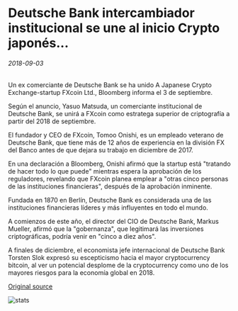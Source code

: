 # Deutsche Bank intercambiador institucional se une al inicio Crypto japonés...

###### 2018-09-03

Un ex comerciante de Deutsche Bank se ha unido A Japanese Crypto Exchange-startup FXcoin Ltd., Bloomberg informa el 3 de septiembre.

Según el anuncio, Yasuo Matsuda, un comerciante institucional de Deutsche Bank, se unirá a FXcoin como estratega superior de criptografía a partir del 2018 de septiembre.

El fundador y CEO de FXcoin, Tomoo Onishi, es un empleado veterano de Deutsche Bank, que tiene más de 12 años de experiencia en la división FX del Banco antes de que dejara su trabajo en diciembre de 2017.

En una declaración a Bloomberg, Onishi afirmó que la startup está "tratando de hacer todo lo que puede" mientras espera la aprobación de los reguladores, revelando que FXcoin planea emplear a "otras cinco personas de las instituciones financieras", después de la aprobación inminente.

Fundada en 1870 en Berlín, Deutsche Bank es considerada una de las instituciones financieras líderes y más influyentes en todo el mundo.

A comienzos de este año, el director del CIO de Deutsche Bank, Markus Mueller, afirmó que la "gobernanza", que legitimará las inversiones criptográficas, podría venir en "cinco a diez años".

A finales de diciembre, el economista jefe internacional de Deutsche Bank Torsten Slok expresó su escepticismo hacia el mayor cryptocurrency bitcoin, al ver un potencial desplome de la cryptocurrency como uno de los mayores riesgos para la economía global en 2018.

[Original source](https://cointelegraph.com/news/deutsche-bank-institutional-trader-joins-japanese-crypto-startup)

![stats](https://c.statcounter.com/11760860/0/a89fa40b/1/ "stats")